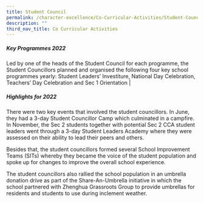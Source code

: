 ```yaml
---
title: Student Council
permalink: /character-excellence/Co-Curricular-Activities/Student-Council/
description: ""
third_nav_title: Co Curricular Activities
---
```

##### Key Programmes 2022

Led by one of the heads of the Student Council for each programme, the Student Councillors planned and organised the following four key school programmes yearly: Student Leaders’ Investiture, National Day Celebration, Teachers’ Day Celebration and Sec 1 Orientation |

##### Highlights for 2022
There were two key events that involved the student councillors. In June, they had a 3-day Student Councillor Camp which culminated in a campfire. In November, the Sec 2 students together with potential Sec 2 CCA student leaders went through a 3-day Student Leaders Academy where they were assessed on their ability to lead their peers and others. 

Besides that, the student councillors formed several School Improvement Teams (SITs) whereby they became the voice of the student population and spoke up for changes to improve the overall school experience.

The student councillors also rallied the school population in an umbrella donation drive as part of the Share-An-Umbrella initiative in which the school partnered with Zhenghua Grassroots Group to provide umbrellas for residents and students to use during inclement weather.


